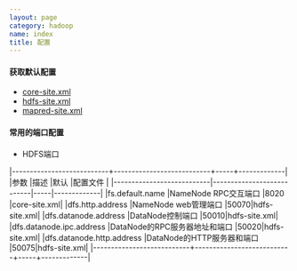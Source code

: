 ```yaml
---
layout: page
category: hadoop
name: index
title: 配置
---
```


#### 获取默认配置
* [core-site.xml](http://hadoop.apache.org/docs/r1.1.2/core-default.html)
* [hdfs-site.xml](http://hadoop.apache.org/docs/r1.1.2/hdfs-default.html)
* [mapred-site.xml](http://hadoop.apache.org/docs/r1.1.2/mapred-default.html)

#### 常用的端口配置

* HDFS端口

|---------------------------+---------------------------+-----+-------------|
|参数						|描述						|默认  |配置文件		|
|---------------------------|---------------------------|-----|-------------|
|fs.default.name			|NameNode RPC交互端口			|8020 |core-site.xml|
|dfs.http.address			|NameNode web管理端口			|50070|hdfs-site.xml|
|dfs.datanode.address		|DataNode控制端口				|50010|hdfs-site.xml|
|dfs.datanode.ipc.address	|DataNode的RPC服务器地址和端口	|50020|hdfs-site.xml|
|dfs.datanode.http.address	|DataNode的HTTP服务器和端口	|50075|hdfs-site.xml|
|---------------------------+---------------------------+-----+-------------|
